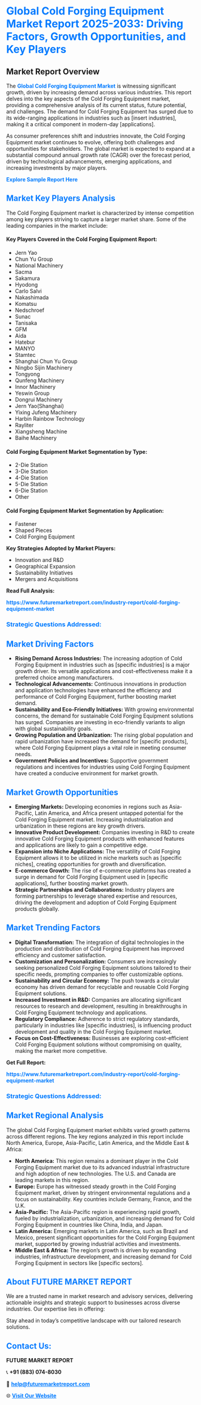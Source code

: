 <h1 style="color: #007BFF;">Global Cold Forging Equipment Market Report 2025-2033: Driving Factors, Growth Opportunities, and Key Players</h1>

<section id="overview">
<h2>Market Report Overview</h2>
<p>The <a href="https://www.futuremarketreport.com/industry-report/cold-forging-equipment-market" style="color: #007BFF; text-decoration: none;"><strong>Global Cold Forging Equipment Market</strong></a> is witnessing significant growth, driven by increasing demand across various industries. This report delves into the key aspects of the Cold Forging Equipment market, providing a comprehensive analysis of its current status, future potential, and challenges. The demand for Cold Forging Equipment has surged due to its wide-ranging applications in industries such as [insert industries], making it a critical component in modern-day [applications].</p>
<p>As consumer preferences shift and industries innovate, the Cold Forging Equipment market continues to evolve, offering both challenges and opportunities for stakeholders. The global market is expected to expand at a substantial compound annual growth rate (CAGR) over the forecast period, driven by technological advancements, emerging applications, and increasing investments by major players.</p>
</section>

<section id="overview">
<p><a href="https://www.futuremarketreport.com/request-sample/reportId=116350" style="color: #007BFF; text-decoration: none;"><strong>Explore Sample Report Here</strong></a></p>
</section>

<section id="key-players">
<h2 style="color: #007BFF;">Market Key Players Analysis</h2>
<p>The Cold Forging Equipment market is characterized by intense competition among key players striving to capture a larger market share. Some of the leading companies in the market include:</p>
<h4>Key Players Covered in the Cold Forging Equipment Report:</h4>
<ul><li>Jern Yao</li><li>Chun Yu Group</li><li>National Machinery</li><li>Sacma</li><li>Sakamura</li><li>Hyodong</li><li>Carlo Salvi</li><li>Nakashimada</li><li>Komatsu</li><li>Nedschroef</li><li>Sunac</li><li>Tanisaka</li><li>GFM</li><li>Aida</li><li>Hatebur</li><li>MANYO</li><li>Stamtec</li><li>Shanghai Chun Yu Group</li><li>Ningbo Sijin Machinery</li><li>Tongyong</li><li>Qunfeng Machinery</li><li>Innor Machinery</li><li>Yeswin Group</li><li>Dongrui Machinery</li><li>Jern Yao(Shanghai)</li><li>Yixing Jufeng Machinery</li><li>Harbin Rainbow Technology</li><li>Rayliter</li><li>Xiangsheng Machine</li><li>Baihe Machinery</li></ul>
<h4>Cold Forging Equipment Market Segmentation by Type:</h4>
<ul><li>2-Die Station</li><li>3-Die Station</li><li>4-Die Station</li><li>5-Die Station</li><li>6-Die Station</li><li>Other</li></ul>

<h4>Cold Forging Equipment Market Segmentation by Application:</h4>
<ul><li>Fastener</li><li>Shaped Pieces</li><li>Cold Forging Equipment</li></ul>
<p><strong>Key Strategies Adopted by Market Players:</strong></p>
<ul>
<li>Innovation and R&D</li>
<li>Geographical Expansion</li>
<li>Sustainability Initiatives</li>
<li>Mergers and Acquisitions</li>
</ul>
</section>

<section>
<p><strong>Read Full Analysis: </strong></p><a href="https://www.futuremarketreport.com/industry-report/cold-forging-equipment-market" style="color: #007BFF; text-decoration: none;"><strong>https://www.futuremarketreport.com/industry-report/cold-forging-equipment-market</strong></a>
<h3 style="color: #007BFF;">Strategic Questions Addressed:</h3>
</section>

<section id="driving-factors">
<h2 style="color: #007BFF;">Market Driving Factors</h2>
<ul>
<li><strong>Rising Demand Across Industries:</strong> The increasing adoption of Cold Forging Equipment in industries such as [specific industries] is a major growth driver. Its versatile applications and cost-effectiveness make it a preferred choice among manufacturers.</li>
<li><strong>Technological Advancements:</strong> Continuous innovations in production and application technologies have enhanced the efficiency and performance of Cold Forging Equipment, further boosting market demand.</li>
<li><strong>Sustainability and Eco-Friendly Initiatives:</strong> With growing environmental concerns, the demand for sustainable Cold Forging Equipment solutions has surged. Companies are investing in eco-friendly variants to align with global sustainability goals.</li>
<li><strong>Growing Population and Urbanization:</strong> The rising global population and rapid urbanization have increased the demand for [specific products], where Cold Forging Equipment plays a vital role in meeting consumer needs.</li>
<li><strong>Government Policies and Incentives:</strong> Supportive government regulations and incentives for industries using Cold Forging Equipment have created a conducive environment for market growth.</li>
</ul>
</section>

<section id="growth-opportunities">
<h2 style="color: #007BFF;">Market Growth Opportunities</h2>
<ul>
<li><strong>Emerging Markets:</strong> Developing economies in regions such as Asia-Pacific, Latin America, and Africa present untapped potential for the Cold Forging Equipment market. Increasing industrialization and urbanization in these regions are key growth drivers.</li>
<li><strong>Innovative Product Development:</strong> Companies investing in R&D to create innovative Cold Forging Equipment products with enhanced features and applications are likely to gain a competitive edge.</li>
<li><strong>Expansion into Niche Applications:</strong> The versatility of Cold Forging Equipment allows it to be utilized in niche markets such as [specific niches], creating opportunities for growth and diversification.</li>
<li><strong>E-commerce Growth:</strong> The rise of e-commerce platforms has created a surge in demand for Cold Forging Equipment used in [specific applications], further boosting market growth.</li>
<li><strong>Strategic Partnerships and Collaborations:</strong> Industry players are forming partnerships to leverage shared expertise and resources, driving the development and adoption of Cold Forging Equipment products globally.</li>
</ul>
</section>

<section id="trending-factors">
<h2 style="color: #007BFF;">Market Trending Factors</h2>
<ul>
<li><strong>Digital Transformation:</strong> The integration of digital technologies in the production and distribution of Cold Forging Equipment has improved efficiency and customer satisfaction.</li>
<li><strong>Customization and Personalization:</strong> Consumers are increasingly seeking personalized Cold Forging Equipment solutions tailored to their specific needs, prompting companies to offer customizable options.</li>
<li><strong>Sustainability and Circular Economy:</strong> The push towards a circular economy has driven demand for recyclable and reusable Cold Forging Equipment solutions.</li>
<li><strong>Increased Investment in R&D:</strong> Companies are allocating significant resources to research and development, resulting in breakthroughs in Cold Forging Equipment technology and applications.</li>
<li><strong>Regulatory Compliance:</strong> Adherence to strict regulatory standards, particularly in industries like [specific industries], is influencing product development and quality in the Cold Forging Equipment market.</li>
<li><strong>Focus on Cost-Effectiveness:</strong> Businesses are exploring cost-efficient Cold Forging Equipment solutions without compromising on quality, making the market more competitive.</li>
</ul>
</section>

<section>
<p><strong>Get Full Report: </strong></p><a href="https://www.futuremarketreport.com/industry-report/cold-forging-equipment-market" style="color: #007BFF; text-decoration: none;"><strong>https://www.futuremarketreport.com/industry-report/cold-forging-equipment-market</strong></a>
<h3 style="color: #007BFF;">Strategic Questions Addressed:</h3>
</section>


<section id="regional-analysis">
<h2 style="color: #007BFF;">Market Regional Analysis</h2>
<p>The global Cold Forging Equipment market exhibits varied growth patterns across different regions. The key regions analyzed in this report include North America, Europe, Asia-Pacific, Latin America, and the Middle East & Africa:</p>
<ul>
<li><strong>North America:</strong> This region remains a dominant player in the Cold Forging Equipment market due to its advanced industrial infrastructure and high adoption of new technologies. The U.S. and Canada are leading markets in this region.</li>
<li><strong>Europe:</strong> Europe has witnessed steady growth in the Cold Forging Equipment market, driven by stringent environmental regulations and a focus on sustainability. Key countries include Germany, France, and the U.K.</li>
<li><strong>Asia-Pacific:</strong> The Asia-Pacific region is experiencing rapid growth, fueled by industrialization, urbanization, and increasing demand for Cold Forging Equipment in countries like China, India, and Japan.</li>
<li><strong>Latin America:</strong> Emerging markets in Latin America, such as Brazil and Mexico, present significant opportunities for the Cold Forging Equipment market, supported by growing industrial activities and investments.</li>
<li><strong>Middle East & Africa:</strong> The region’s growth is driven by expanding industries, infrastructure development, and increasing demand for Cold Forging Equipment in sectors like [specific sectors].</li>
</ul>
</section>

<footer>
<h2 style="color: #007BFF;">About FUTURE MARKET REPORT</h2>
<p>We are a trusted name in market research and advisory services, delivering actionable insights and strategic support to businesses across diverse industries. Our expertise lies in offering:</p>

<p>Stay ahead in today’s competitive landscape with our tailored research solutions.</p>

<h2 style="color: #007BFF;">Contact Us:</h2>
<p><strong>FUTURE MARKET REPORT</strong></p>
<p>📞 <strong>+91 (883) 074-8030</strong></p>
<p>📧 <strong><a href="mailto:help@futuremarketreport.com" style="color: #007BFF;">help@futuremarketreport.com</a></strong></p>
<p>🌐 <strong><a href="https://www.futuremarketreport.com/" style="color: #007BFF;">Visit Our Website</a></strong></p>
</footer>